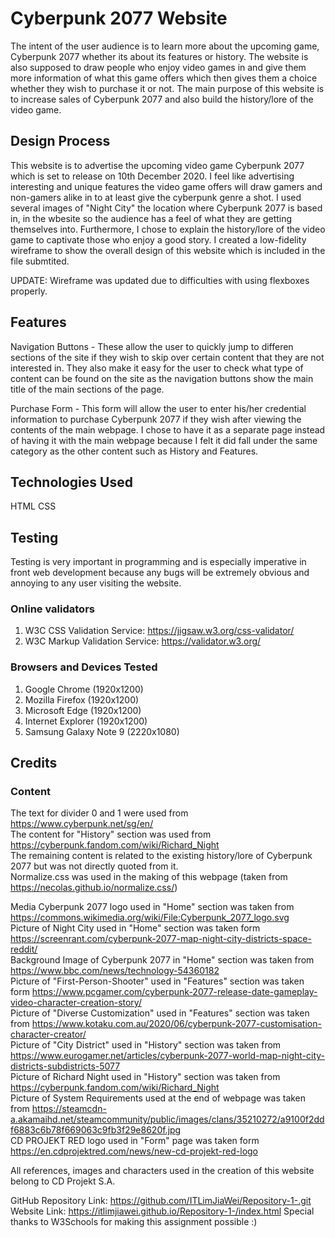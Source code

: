 
<h1>Cyberpunk 2077 Website</h1>

The intent of the user audience is to learn more about the upcoming game, Cyberpunk 2077 whether its about its features or history.
The website is also supposed to draw people who enjoy video games in and give them more information of what this game offers which then
gives them a choice whether they wish to purchase it or not. The main purpose of this website is to increase sales of Cyberpunk 2077 and
also build the history/lore of the video game.

<h2>Design Process</h2>

This website is to advertise the upcoming video game Cyberpunk 2077 which is set to release on 10th December 2020. I feel like advertising
interesting and unique features the video game offers will draw gamers and non-gamers alike in to at least give the cyberpunk genre a shot.
I used several images of "Night City" the location where Cyberpunk 2077 is based in, in the wbesite so the audience has a feel of what they
are getting themselves into. Furthermore, I chose to explain the history/lore of the video game to captivate those who enjoy a good story.
I created a low-fidelity wireframe to show the overall design of this website which is included in the file submtited. 

UPDATE: Wireframe was updated due to difficulties with using flexboxes properly.

<h2>Features</h2>

Navigation Buttons - These allow the user to quickly jump to differen sections of the site if they wish to skip over certain content that
they are not interested in. They also make it easy for the user to check what type of content can be found on the site as the navigation 
buttons show the main title of the main sections of the page. 

Purchase Form - This form will allow the user to enter his/her credential information to purchase Cyberpunk 2077 if they wish after viewing
the contents of the main webpage. I chose to have it as a separate page instead of having it with the main webpage because I felt it did
fall under the same category as the other content such as History and Features.

<h2>Technologies Used</h2>

HTML
CSS

<h2>Testing</h2> 

Testing is very important in programming and is especially imperative in front web development because any bugs will be extremely obvious and annoying to any user visiting the website. 
<h3>Online validators</h3>

1. W3C CSS Validation Service: https://jigsaw.w3.org/css-validator/
2. W3C Markup Validation Service: https://validator.w3.org/

<h3>Browsers and Devices Tested</h3>

1. Google Chrome (1920x1200)
2. Mozilla Firefox (1920x1200)
3. Microsoft Edge (1920x1200)
4. Internet Explorer (1920x1200)
5. Samsung Galaxy Note 9 (2220x1080)

 


<h2>Credits</h2>

<h3>Content</h3>

The text for divider 0 and 1 were used from https://www.cyberpunk.net/sg/en/<br>
The content for "History" section was used from https://cyberpunk.fandom.com/wiki/Richard_Night<br>
The remaining content is related to the existing history/lore of Cyberpunk 2077 but was not directly quoted from it.<br>
Normalize.css was used in the making of this webpage (taken from https://necolas.github.io/normalize.css/)<br>

Media
Cyberpunk 2077 logo used in "Home" section was taken from https://commons.wikimedia.org/wiki/File:Cyberpunk_2077_logo.svg<br>
Picture of Night City used in "Home" section was taken form https://screenrant.com/cyberpunk-2077-map-night-city-districts-space-reddit/<br>
Background Image of Cyberpunk 2077 in "Home" section was taken from https://www.bbc.com/news/technology-54360182<br>
Picture of "First-Person-Shooter" used in "Features" section was taken form https://www.pcgamer.com/cyberpunk-2077-release-date-gameplay-video-character-creation-story/<br>
Picture of "Diverse Customization" used in "Features" section was taken from https://www.kotaku.com.au/2020/06/cyberpunk-2077-customisation-character-creator/<br>
Picture of "City District" used in "History" section was taken from https://www.eurogamer.net/articles/cyberpunk-2077-world-map-night-city-districts-subdistricts-5077<br>
Picture of Richard Night used in "History" section was taken from https://cyberpunk.fandom.com/wiki/Richard_Night<br>
Picture of System Requirements used at the end of webpage was taken from https://steamcdn-a.akamaihd.net/steamcommunity/public/images/clans/35210272/a9100f2ddf6883c6b78f669063c9fb3f29e8620f.jpg<br>
CD PROJEKT RED logo used in "Form" page was taken form https://en.cdprojektred.com/news/new-cd-projekt-red-logo<br>

All references, images and characters used in the creation of this website belong to CD Projekt S.A.<br>

GitHub Repository Link: https://github.com/ITLimJiaWei/Repository-1-.git
Website Link: https://itlimjiawei.github.io/Repository-1-/index.html
Special thanks to W3Schools for making this assignment possible :)
